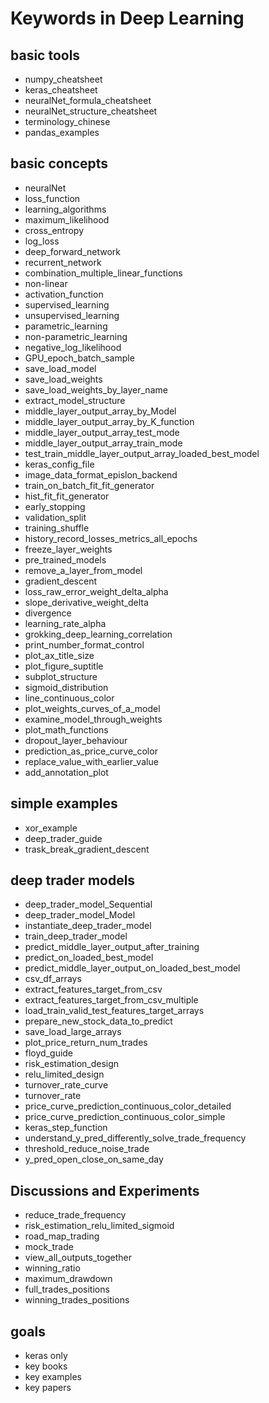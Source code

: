 # Keywords in Deep Learning

## basic tools
- numpy_cheatsheet
- keras_cheatsheet
- neuralNet_formula_cheatsheet
- neuralNet_structure_cheatsheet
- terminology_chinese
- pandas_examples

## basic concepts
- neuralNet
- loss_function
- learning_algorithms
- maximum_likelihood
- cross_entropy
- log_loss
- deep_forward_network
- recurrent_network
- combination_multiple_linear_functions
- non-linear
- activation_function
- supervised_learning
- unsupervised_learning
- parametric_learning
- non-parametric_learning
- negative_log_likelihood
- GPU_epoch_batch_sample
- save_load_model
- save_load_weights
- save_load_weights_by_layer_name
- extract_model_structure
- middle_layer_output_array_by_Model
- middle_layer_output_array_by_K_function
- middle_layer_output_array_test_mode
- middle_layer_output_array_train_mode
- test_train_middle_layer_output_array_loaded_best_model
- keras_config_file
- image_data_format_epislon_backend
- train_on_batch_fit_fit_generator
- hist_fit_fit_generator
- early_stopping
- validation_split
- training_shuffle
- history_record_losses_metrics_all_epochs
- freeze_layer_weights
- pre_trained_models
- remove_a_layer_from_model
- gradient_descent
- loss_raw_error_weight_delta_alpha
- slope_derivative_weight_delta
- divergence
- learning_rate_alpha
- grokking_deep_learning_correlation
- print_number_format_control
- plot_ax_title_size
- plot_figure_suptitle
- subplot_structure
- sigmoid_distribution
- line_continuous_color
- plot_weights_curves_of_a_model
- examine_model_through_weights
- plot_math_functions
- dropout_layer_behaviour
- prediction_as_price_curve_color
- replace_value_with_earlier_value
- add_annotation_plot

## simple examples
- xor_example
- deep_trader_guide
- trask_break_gradient_descent

## deep trader models
- deep_trader_model_Sequential
- deep_trader_model_Model
- instantiate_deep_trader_model
- train_deep_trader_model
- predict_middle_layer_output_after_training
- predict_on_loaded_best_model
- predict_middle_layer_output_on_loaded_best_model
- csv_df_arrays
- extract_features_target_from_csv
- extract_features_target_from_csv_multiple
- load_train_valid_test_features_target_arrays
- prepare_new_stock_data_to_predict
- save_load_large_arrays
- plot_price_return_num_trades
- floyd_guide
- risk_estimation_design
- relu_limited_design
- turnover_rate_curve
- turnover_rate
- price_curve_prediction_continuous_color_detailed
- price_curve_prediction_continuous_color_simple
- keras_step_function
- understand_y_pred_differently_solve_trade_frequency
- threshold_reduce_noise_trade
- y_pred_open_close_on_same_day

## Discussions and Experiments
- reduce_trade_frequency
- risk_estimation_relu_limited_sigmoid
- road_map_trading
- mock_trade
- view_all_outputs_together
- winning_ratio
- maximum_drawdown
- full_trades_positions
- winning_trades_positions

## goals
- keras only
- key books
- key examples
- key papers
